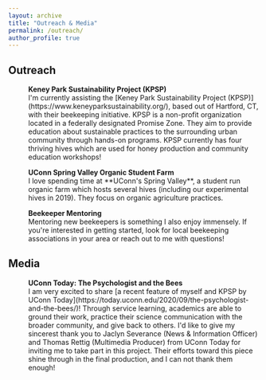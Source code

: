 ```yaml
---
layout: archive
title: "Outreach & Media"
permalink: /outreach/
author_profile: true
---
```


## Outreach

<p style="margin-left: 40px"><b>Keney Park Sustainability Project (KPSP)</b>
<br>I'm currently assisting the [Keney Park Sustainability Project (KPSP)](https://www.keneyparksustainability.org/), based out of Hartford, CT, with their beekeeping initiative. KPSP is a non-profit organization located in a federally designated Promise Zone. They aim to provide education about sustainable practices to the surrounding urban community through hands-on programs. KPSP currently has four thriving hives which are used for honey production and community education workshops!</p>  

<p style="margin-left: 40px"><b>UConn Spring Valley Organic Student Farm</b>
<br>I love spending time at **UConn's Spring Valley**, a student run organic farm which hosts several hives (including our experimental hives in 2019). They focus on organic agriculture practices.</p>  

<p style="margin-left: 40px"><b>Beekeeper Mentoring</b>
<br>Mentoring new beekeepers is something I also enjoy immensely. If you're interested in getting started, look for local beekeeping associations in your area or reach out to me with questions!</p>  

## Media

<p style="margin-left: 40px"><b>UConn Today: The Psychologist and the Bees</b>
<br>I am very excited to share [a recent feature of myself and KPSP by UConn Today](https://today.uconn.edu/2020/09/the-psychologist-and-the-bees/)! Through service learning, academics are able to ground their work, practice their science communication with the broader community, and give back to others. I'd like to give my sincerest thank you to Jaclyn Severance (News & Information Officer) and Thomas Rettig (Multimedia Producer) from UConn Today for inviting me to take part in this project. Their efforts toward this piece shine through in the final production, and I can not thank them enough!</p>  
